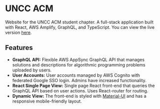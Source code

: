# UNCC ACM
Website for the UNCC ACM student chapter. A full-stack application built with React, AWS Amplify, GraphQL, and TypeScript. You can view the live version [here](https://master.d3i42zpre0do50.amplifyapp.com/).

## Features
- **GraphQL API:** Flexible AWS AppSync GraphQL API that manages solutions and descriptions for algorithmic programming problems uploaded by users.
- **User Accounts:** User accounts managed by AWS Cognito with federated Google SSO login. Admins have increased functionality.
- **React Single Page View:** Single page React front-end that queries the GraphQL API based on user actions. Uses React-router for routing.
- **Dynamic View:** The front-end is styled with [Material-UI](https://material-ui.com/) and has a responsive mobile-friendly layout.
